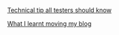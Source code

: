 [Technical tip all testers should  know](Technical_tip.md)

[What I learnt moving my blog](What_I_learnt.md)
